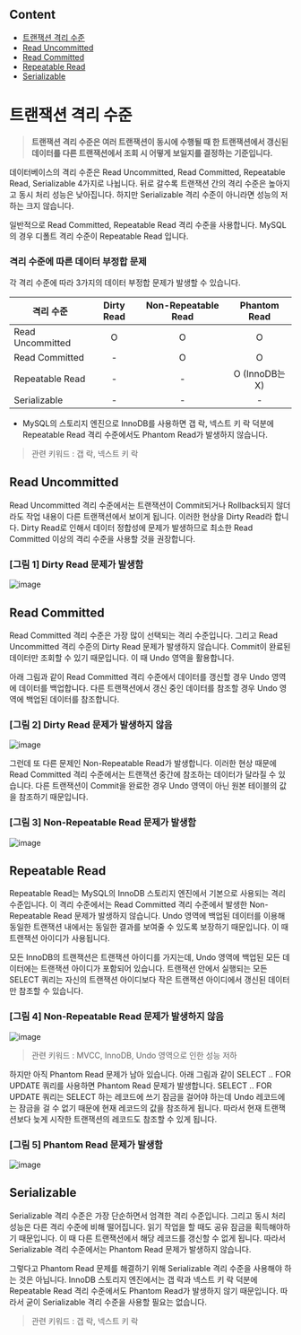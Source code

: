 ## Content

- [트랜잭션 격리 수준](#트랜잭션-격리-수준)
- [Read Uncommitted](#read-uncommitted)
- [Read Committed](#read-committed)
- [Repeatable Read](#repeatable-read)
- [Serializable](#serializable)

# 트랜잭션 격리 수준

> **트랜잭션 격리 수준은 여러 트랜잭션이 동시에 수행될 때 한 트랜잭션에서 갱신된 데이터를 다른 트랜잭션에서 조회 시 어떻게 보일지를 결정하는 기준입니다.**

데이터베이스의 격리 수준은 Read Uncommitted, Read Committed, Repeatable Read, Serializable 4가지로 나뉩니다. 뒤로 갈수록 트랜잭션 간의 격리 수준은 높아지고 동시 처리 성능은 낮아집니다. 하지만 Serializable 격리 수준이 아니라면 성능의 저하는 크지 않습니다.

일반적으로 Read Committed, Repeatable Read 격리 수준을 사용합니다. MySQL의 경우 디폴트 격리 수준이 Repeatable Read 입니다.

### 격리 수준에 따른 데이터 부정합 문제

각 격리 수준에 따라 3가지의 데이터 부정합 문제가 발생할 수 있습니다.

| 격리 수준        | Dirty Read | Non-Repeatable Read |  Phantom Read  |
| ---------------- | :--------: | :-----------------: | :------------: |
| Read Uncommitted |     O      |          O          |       O        |
| Read Committed   |     -      |          O          |       O        |
| Repeatable Read  |     -      |          -          | O (InnoDB는 X) |
| Serializable     |     -      |          -          |       -        |

- MySQL의 스토리지 엔진으로 InnoDB를 사용하면 갭 락, 넥스트 키 락 덕분에 Repeatable Read 격리 수준에서도 Phantom Read가 발생하지 않습니다.

> 관련 키워드 : 갭 락, 넥스트 키 락

## Read Uncommitted

Read Uncommitted 격리 수준에서는 트랜잭션이 Commit되거나 Rollback되지 않더라도 작업 내용이 다른 트랜잭션에서 보이게 됩니다. 이러한 현상을 Dirty Read라 합니다. Dirty Read로 인해서 데이터 정합성에 문제가 발생하므로 최소한 Read Committed 이상의 격리 수준을 사용할 것을 권장합니다.

### [그림 1] Dirty Read 문제가 발생함

![image](https://user-images.githubusercontent.com/68716284/172378027-393bf03f-e391-4ce2-9912-2ac122a6151b.png)

## Read Committed

Read Committed 격리 수준은 가장 많이 선택되는 격리 수준입니다. 그리고 Read Uncommitted 격리 수준의 Dirty Read 문제가 발생하지 않습니다. Commit이 완료된 데이터만 조회할 수 있기 때문입니다. 이 때 Undo 영역을 활용합니다.

아래 그림과 같이 Read Committed 격리 수준에서 데이터를 갱신할 경우 Undo 영역에 데이터를 백업합니다. 다른 트랜잭션에서 갱신 중인 데이터를 참조할 경우 Undo 영역에 백업된 데이터를 참조합니다.

### [그림 2] Dirty Read 문제가 발생하지 않음

![image](https://user-images.githubusercontent.com/68716284/172379896-69fe1246-b01a-4fce-bcda-008ea4b4423f.png)

그런데 또 다른 문제인 Non-Repeatable Read가 발생합니다. 이러한 현상 때문에 Read Committed 격리 수준에서는 트랜잭션 중간에 참조하는 데이터가 달라질 수 있습니다. 다른 트랜잭션이 Commit을 완료한 경우 Undo 영역이 아닌 원본 테이블의 값을 참조하기 때문입니다.

### [그림 3] Non-Repeatable Read 문제가 발생함

![image](https://user-images.githubusercontent.com/68716284/172382193-d0fd9769-0b81-4ef3-9908-8af59fc63750.png)

## Repeatable Read

Repeatable Read는 MySQL의 InnoDB 스토리지 엔진에서 기본으로 사용되는 격리 수준입니다. 이 격리 수준에서는 Read Committed 격리 수준에서 발생한 Non-Repeatable Read 문제가 발생하지 않습니다. Undo 영역에 백업된 데이터를 이용해 동일한 트랜잭션 내에서는 동일한 결과를 보여줄 수 있도록 보장하기 때문입니다. 이 때 트랜잭션 아이디가 사용됩니다.

모든 InnoDB의 트랜잭션은 트랜잭션 아이디를 가지는데, Undo 영역에 백업된 모든 데이터에는 트랜잭션 아이디가 포함되어 있습니다. 트랜잭션 안에서 실행되는 모든 SELECT 쿼리는 자신의 트랜잭션 아이디보다 작은 트랜잭션 아이디에서 갱신된 데이터만 참조할 수 있습니다.

### [그림 4] Non-Repeatable Read 문제가 발생하지 않음

![image](https://user-images.githubusercontent.com/68716284/172387940-795c023d-8393-41c0-8405-24b4945d1e5f.png)

> 관련 키워드 : MVCC, InnoDB, Undo 영역으로 인한 성능 저하

하지만 아직 Phantom Read 문제가 남아 있습니다. 아래 그림과 같이 SELECT .. FOR UPDATE 쿼리를 사용하면 Phantom Read 문제가 발생합니다. SELECT .. FOR UPDATE 쿼리는 SELECT 하는 레코드에 쓰기 잠금을 걸어야 하는데 Undo 레코드에는 잠금을 걸 수 없기 때문에 현재 레코드의 값을 참조하게 됩니다. 따라서 현재 트랜잭션보다 늦게 시작한 트랜잭션의 레코드도 참조할 수 있게 됩니다.

### [그림 5] Phantom Read 문제가 발생함

![image](https://user-images.githubusercontent.com/68716284/172396036-db0ac41d-2999-41e7-a71c-df013ec1c410.png)

## Serializable

Serializable 격리 수준은 가장 단순하면서 엄격한 격리 수준입니다. 그리고 동시 처리 성능은 다른 격리 수준에 비해 떨어집니다. 읽기 작업을 할 때도 공유 잠금을 획득해야하기 때문입니다. 이 때 다른 트랜잭션에서 해당 레코드를 갱신할 수 없게 됩니다. 따라서 Serializable 격리 수준에서는 Phantom Read 문제가 발생하지 않습니다.

그렇다고 Phantom Read 문제를 해결하기 위해 Serializable 격리 수준을 사용해야 하는 것은 아닙니다. InnoDB 스토리지 엔진에서는 갭 락과 넥스트 키 락 덕분에 Repeatable Read 격리 수준에서도 Phantom Read가 발생하지 않기 때문입니다. 따라서 굳이 Serializable 격리 수준을 사용할 필요는 없습니다.

> 관련 키워드 : 갭 락, 넥스트 키 락
